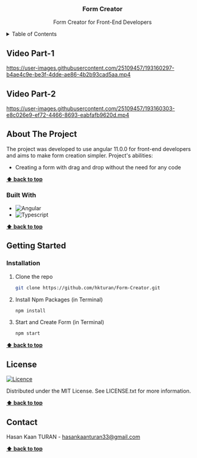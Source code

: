 <!-- PROJECT LOGO -->
<br />
<div align="center">

<h3 align="center">Form Creator</h3>

  <p align="center">
    Form Creator for Front-End Developers
    <br />
    
  </p>
</div>

<!-- TABLE OF CONTENTS -->
<details>
  <summary>Table of Contents</summary>
  <ol>
    <li><a href="#video-part-1">Video Part-1</a></li>
    <li><a href="#video-part-2">Video Part-2</a></li>
    <li>
      <a href="#about-the-project">About The Project</a>
      <ul>
        <li><a href="#built-with">Built With</a></li>
      </ul>
    </li>
    <li>
      <a href="#getting-started">Getting Started</a>
      <ul>
        <li><a href="#installation">Installation</a></li>
      </ul>
    </li>
    <li><a href="#license">License</a></li>
    <li><a href="#contact">Contact</a></li>
  </ol>
</details>

## Video Part-1
https://user-images.githubusercontent.com/25109457/193160297-b4ae4c9e-be3f-4dde-ae86-4b2b93cad5aa.mp4

## Video Part-2
https://user-images.githubusercontent.com/25109457/193160303-e8c026e9-ef72-4466-8693-eabfafb9620d.mp4

<!-- ABOUT THE PROJECT -->
## About The Project

The project was developed to use angular 11.0.0 for front-end developers and aims to make form creation simpler. Project's abilities:

* Creating a form with drag and drop without the need for any code

**[⬆ back to top](#readme-top)**

### Built With

* ![Angular](https://badges.aleen42.com/src/angular.svg) 
* ![Typescript](https://badges.aleen42.com/src/typescript.svg) 

**[⬆ back to top](#readme-top)**

<!-- GETTING STARTED -->
## Getting Started

### Installation

1. Clone the repo
   ```sh
   git clone https://github.com/hkturan/Form-Creator.git
   ```
2. Install Npm Packages (in Terminal)
   ```sh
   npm install
   ```
3. Start and Create Form (in Terminal)
   ```sh
   npm start
   ```

**[⬆ back to top](#readme-top)**

## License

[![Licence](https://img.shields.io/github/license/Ileriayo/markdown-badges?style=for-the-badge)](./LICENSE)

Distributed under the MIT License. See LICENSE.txt for more information.

**[⬆ back to top](#readme-top)**

<!-- CONTACT -->
## Contact

Hasan Kaan TURAN  - hasankaanturan33@gmail.com

**[⬆ back to top](#readme-top)**
